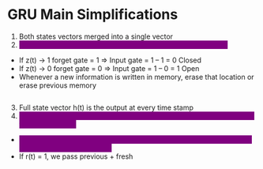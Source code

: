 # GRU Main Simplifications

1. Both states vectors merged into a single vector
2. <mark style="color:purple;background-color:purple;">**Single gate controller z(t) controls – input gate and forget gate**</mark>

* If z(t) -> 1            forget gate = 1 ⇒ Input gate = 1 – 1 = 0      Closed
* If z(t) -> 0            forget gate = 0 ⇒ Input gate = 1 – 0 = 1      Open
* Whenever a new information is written in memory, erase that location or erase previous memory

<figure><img src="broken-reference" alt=""><figcaption></figcaption></figure>

3. Full state vector h(t) is the output at every time stamp
4. <mark style="color:purple;background-color:purple;">**Reset gate R(t) controls which part of the previous state will be shown to g(t) main layer**</mark>

* <mark style="color:purple;background-color:purple;">**If r(t) = 0, we don’t want to pass any previous information, we want to pass only fresh information**</mark>
* If r(t) = 1, we pass previous + fresh  &#x20;

<figure><img src="broken-reference" alt=""><figcaption></figcaption></figure>
